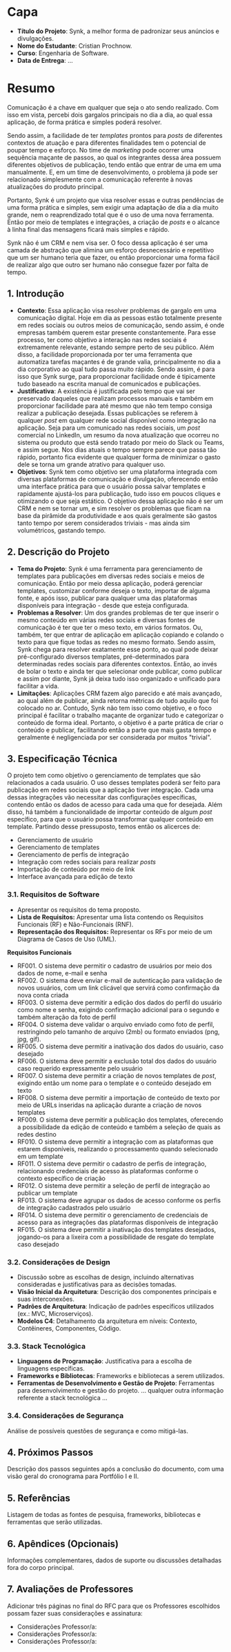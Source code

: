 # Capa

- **Título do Projeto**: Synk, a melhor forma de padronizar seus anúncios e divulgações.
- **Nome do Estudante**: Cristian Prochnow.
- **Curso**: Engenharia de Software.
- **Data de Entrega**: ...

# Resumo

Comunicação é a chave em qualquer que seja o ato sendo realizado. Com isso em vista, percebi dois gargalos principais no dia a dia, ao qual essa aplicação, de forma prática e simples poderá resolver.

Sendo assim, a facilidade de ter *templates* prontos para *posts* de diferentes contextos de atuação e para diferentes finalidades tem o potencial de poupar tempo e esforço. No time de *marketing* pode ocorrer uma sequência maçante de passos, ao qual os integrantes dessa área possuem diferentes objetivos de publicação, tendo então que entrar de uma em uma manualmente. E, em um time de desenvolvimento, o problema já pode ser relacionado simplesmente com a comunicação referente à novas atualizações do produto principal.

Portanto, Synk é um projeto que visa resolver essas e outras pendências de uma forma prática e simples, sem exigir uma adaptação de dia a dia muito grande, nem o reaprendizado total que é o uso de uma nova ferramenta. Então por meio de templates e integrações, a criação de *posts* e o alcance à linha final das mensagens ficará mais simples e rápido.

Synk não é um CRM e nem visa ser. O foco dessa aplicação é ser uma camada de abstração que alimina um esforço desnecessário e repetitivo que um ser humano teria que fazer, ou então proporcionar uma forma fácil de realizar algo que outro ser humano não consegue fazer por falta de tempo.

## 1. Introdução

- **Contexto**: Essa aplicação visa resolver problemas de gargalo em uma comunicação digital. Hoje em dia as pessoas estão totalmente presente em redes sociais ou outros meios de comunicação, sendo assim, é onde empresas também querem estar presente constantemente. Para esse processo, ter como objetivo a interação nas redes sociais é extremamente relevante, estando sempre perto de seu público. Além disso, a facilidade proporcionada por ter uma ferramenta que automatiza tarefas maçantes é de grande valia, principalmente no dia a dia corporativo ao qual tudo passa muito rápido. Sendo assim, é para isso que Synk surge, para proporcionar facilidade onde é tipicamente tudo baseado na escrita manual de comunicados e publicações.
- **Justificativa**: A existência é justificada pelo tempo que vai ser preservado daqueles que realizam processos manuais e também em proporcionar facilidade para até mesmo que não tem tempo consiga realizar a publicação desejada. Essas publicações se referem à qualquer *post* em qualquer rede social disponível como integração na aplicação. Seja para um comunicado nas redes sociais, um *post* comercial no LinkedIn, um resumo da nova atualização que ocorreu no sistema ou produto que está sendo tratado por meio do Slack ou Teams, e assim segue. Nos dias atuais o tempo sempre parece que passa tão rápido, portanto fica evidente que qualquer forma de minimizar o gasto dele se torna um grande atrativo para qualquer uso.
- **Objetivos**: Synk tem como objetivo ser uma plataforma integrada com diversas plataformas de comunicação e divulgação, oferecendo então uma interface prática para que o usuário possa salvar templates e rapidamente ajustá-los para publicação, tudo isso em poucos cliques e otimizando o que seja estático. O objetivo dessa aplicação não é ser um CRM e nem se tornar um, e sim resolver os problemas que ficam na base da pirâmide da produtividade e aos quais geralmente são gastos tanto tempo por serem considerados triviais - mas ainda sim volumétricos, gastando tempo.

## 2. Descrição do Projeto

- **Tema do Projeto**: Synk é uma ferramenta para gerenciamento de templates para publicações em diversas redes sociais e meios de comunicação. Então por meio dessa aplicação, poderá gerenciar templates, customizar conforme deseja o texto, importar de alguma fonte, e após isso, publicar para qualquer uma das plataformas disponíveis para integração - desde que esteja configurada.
- **Problemas a Resolver**: Um dos grandes problemas de ter que inserir o mesmo conteúdo em várias redes sociais e diversas fontes de comunicação é ter que ter o meso texto, em vários formatos. Ou, também, ter que entrar de aplicação em aplicação copiando e colando o texto para que fique todas as redes no mesmo formato. Sendo assim, Synk chega para resolver exatamente esse ponto, ao qual pode deixar pré-configurado diversos templates, pré-determinados para determinadas redes sociais para diferentes contextos. Então, ao invés de bolar o texto e ainda ter que selecionar onde publicar, como publicar e assim por diante, Synk já deixa tudo isso organizado e unificado para facilitar a vida.
- **Limitações**: Aplicações CRM fazem algo parecido e até mais avançado, ao qual além de publicar, ainda retorna métricas de tudo aquilo que foi colocado no ar. Contudo, Synk não tem isso como objetivo, e o foco principal é facilitar o trabalho maçante de organizar tudo e categorizar o conteúdo de forma ideal. Portanto, o objetivo é a parte prática de criar o conteúdo e publicar, facilitando então a parte que mais gasta tempo e geralmente é negligenciada por ser considerada por muitos "trivial".

## 3. Especificação Técnica

O projeto tem como objetivo o gerenciamento de templates que são relacionados a cada usuário. O uso desses templates poderá ser feito para publicação em redes sociais que a aplicação tiver integração. Cada uma dessas integrações vão necessitar das configurações específicas, contendo então os dados de acesso para cada uma que for desejada. Além disso, há também a funcionalidade de importar conteúdo de algum _post_ específico, para que o usuário possa transformar qualquer conteúdo em template. Partindo desse pressuposto, temos então os alicerces de:

* Gerenciamento de usuário
* Gerenciamento de templates
* Gerenciamento de perfis de integração
* Integração com redes sociais para realizar _posts_
* Importação de conteúdo por meio de link
* Interface avançada para edição de texto

### 3.1. Requisitos de Software
- Apresentar os requisitos do tema proposto.
- **Lista de Requisitos:** Apresentar uma lista contendo os Requisitos Funcionais (RF) e Não-Funcionais (RNF).
- **Representação dos Requisitos:** Representar os RFs por meio de um Diagrama de Casos de Uso (UML).

**Requisitos Funcionais**

* RF001. O sistema deve permitir o cadastro de usuários por meio dos dados de nome, e-mail e senha
* RF002. O sistema deve enviar e-mail de autenticação para validação de novos usuários, com um link clicável que servirá como confirmação da nova conta criada
* RF003. O sistema deve permitir a edição dos dados do perfil do usuário como nome e senha, exigindo confirmação adicional para o segundo e também alteração da foto de perfil
* RF004. O sistema deve validar o arquivo enviado como foto de perfil, restringindo pelo tamanho de arquivo (2mb) ou formato enviados (png, jpg, gif).
* RF005. O sistema deve permitir a inativação dos dados do usuário, caso desejado
* RF006. O sistema deve permitir a exclusão total dos dados do usuário caso requerido expressamente pelo usuário
* RF007. O sistema deve permitir a criação de novos templates de _post_, exigindo então um nome para o template e o conteúdo desejado em texto
* RF008. O sistema deve permitir a importação de conteúdo de texto por meio de URLs inseridas na aplicação durante a criação de novos templates
* RF009. O sistema deve permitir a publicação dos templates, oferecendo a possibilidade da edição de conteúdo e também a seleção de quais as redes destino
* RF010. O sistema deve permitir a integração com as plataformas que estarem disponíveis, realizando o processamento quando selecionado em um template
* RF011. O sistema deve permitir o cadastro de perfis de integração, relacionando credenciais de acesso às plataformas conforme o contexto específico de criação
* RF012. O sistema deve permitir a seleção de perfil de integração ao publicar um template
* RF013. O sistema deve agrupar os dados de acesso conforme os perfis de integração cadastrados pelo usuário
* RF014. O sistema deve permitir o gerenciamento de credenciais de acesso para as integrações das plataformas disponíveis de integração
* RF015. O sistema deve permitir a inativação dos templates desejados, jogando-os para a lixeira com a possibilidade de resgate do template caso desejado

### 3.2. Considerações de Design

- Discussão sobre as escolhas de design, incluindo alternativas consideradas e justificativas para as decisões tomadas.
- **Visão Inicial da Arquitetura**: Descrição dos componentes principais e suas interconexões.
- **Padrões de Arquitetura**: Indicação de padrões específicos utilizados (ex.: MVC, Microserviços).
- **Modelos C4**: Detalhamento da arquitetura em níveis: Contexto, Contêineres, Componentes, Código.

### 3.3. Stack Tecnológica

- **Linguagens de Programação**: Justificativa para a escolha de linguagens específicas.
- **Frameworks e Bibliotecas**: Frameworks e bibliotecas a serem utilizados.
- **Ferramentas de Desenvolvimento e Gestão de Projeto**: Ferramentas para desenvolvimento e gestão do projeto.
  ... qualquer outra informação referente a stack tecnológica ...

### 3.4. Considerações de Segurança

Análise de possíveis questões de segurança e como mitigá-las.

## 4. Próximos Passos

Descrição dos passos seguintes após a conclusão do documento, com uma visão geral do cronograma para Portfólio I e II.

## 5. Referências

Listagem de todas as fontes de pesquisa, frameworks, bibliotecas e ferramentas que serão utilizadas.

## 6. Apêndices (Opcionais)

Informações complementares, dados de suporte ou discussões detalhadas fora do corpo principal.
## 7. Avaliações de Professores

Adicionar três páginas no final do RFC para que os Professores escolhidos possam fazer suas considerações e assinatura:
- Considerações Professor/a:
- Considerações Professor/a:
- Considerações Professor/a:
